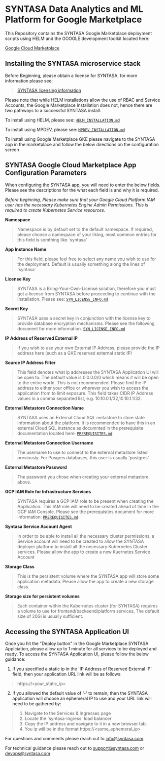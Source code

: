 # SYNTASA Data Analytics and ML Platform for Google Marketplace
This Repository contains the SYNTASA Google Marketplace deployment scripts using HELM and the GOOGLE development toolkit located here:

[Google Cloud Marketplace](https://github.com/GoogleCloudPlatform/marketplace-k8s-app-tools)

## Installing the SYNTASA microservice stack

Before Beginning, please obtain a license for SYNTASA, for more information please see:

> [SYNTASA licensing information](/docs/SYN_LICENSE_INFO.md)

Please note that while HELM installations allow the use of RBAC and Service Accounts, the Google Marketplace Installation does not, hence there are two pathways to a successful SYNTASA install.

To install using HELM, please see: [`HELM_INSTALLATION.md`](/docs/HELM_INSTALLATION.md)

To install using MPDEV, please see: [`MPDEV_INSTALLATION.md`](/docs/MPDEV_INSTALLATION.md)

To install using Google Marketplace GKE please navigate to the SYNTASA app in the marketplace and follow the below directions on the configuration screen

## SYNTASA Google Cloud Marketplace App Configuration Parameters

When configuring the SYNTASA app, you will need to enter the below fields.  Please see the descriptions for the what each
field is and why it is required.

*Before beginning, Please make sure that your Google Cloud Platform IAM user has the necessary Kubernetes Engine Admin Permissions.  This is required
to create Kubernetes Service resources.*

**Namespace**

>Namespace is by default set to the default namespace.  If required, please choose a namespace of your liking, most common
entries for this field is somthing like 'syntasa'

**App Instance Name**

> For this field, please feel free to select any name you wish to use for the deployment.  Default is usually something 
along the lines of 'syntasa'

**License Key**

> SYNTASA is a Bring-Your-Own-License solution, therefore you must get a license from SYNTASA before proceeding to continue
with the installation.  Please see: [`SYN_LICENSE_INFO.md`](/docs/SYN_LICENSE_INFO.md)

**Secret Key**

> SYNTASA uses a secret key in conjunction with the license key to provide database encryption mechanisms.  Please see the
following document for more information.  [`SYN_LICENSE_INFO.md`](/docs/SYN_LICENSE_INFO.md)

**IP Address of Reserved External IP**

> If you wish to use your own External IP Address, please provide the IP address here (such as a GKE reserved external static IP)

**Source IP Address Filter**

> This field denotes what ip addresses the SYNTASA Application UI will be open to.  The default value is 0.0.0.0/0 which means
it will be open to the entire world.  This is not recommended.  Please find the IP address to either your office or wherever
you wish to access the application from to limit exposure.  This field takes CIDR IP Address values in a comma separated
list, e.g. 10.10.0.1/32,10.10.1.1/32.

**External Metastore Connection Name**

> SYNTASA uses an External Cloud SQL metastore to store state information about the platform.  It is recommended to have this
in an external Cloud SQL instance as documnted in the prerequisite documentation located here: [`PREREQUISITES.md`](/docs/PREREQUISITES.md)

**External Metastore Connection Username**

> The username to use to connect to the external metastore listed previously.  For Posgres databases, this user is usually 'postgres'

**External Metastore Password**

> The password you chose when creating your external metastore above.

**GCP IAM Role for Infrastructure Services**

> SYNTASA requires a GCP IAM role to be present when creating the Application.  This IAM role will need to be created
ahead of time in the GCP IAM Console.  Please see the prerequisites document for more information: [`PREREQUISITES.md`](/docs/PREREQUISITES.md)

**Syntasa Service Account Agent**

> In order to be able to install all the necessary cluster permissions, a Service account will need to be created to 
allow the SYNTASA deployer platform to install all the necessary Kubernetes Cluster services.  Please allow the app to create
a new Kuernetes Service Account

**Storage Class**

> This is the persistent volume where the SYNTASA app will store some application metadata.  Please allow the app to create
a new storage class.

**Storage size for persistent volumes**

> Each container within the Kubernetes cluster (for SYNTASA) requires a volume to use for frontend/backeend/platform services,
The default size of 20Gi is usually sufficient.


## Accessing the SYNTASA Application UI

Once you hit the "Deploy button" in the Google Marketplace SYNTASA Applciation, please allow up to 1 minute for all services
to be deployed and ready.  To access the SYNTASA Application UI, please follow the below guidance:

1. If you specified a static ip in the 'IP Address of Reserved External IP' field, then your application URL link will be as follows:
> https://<your_static_ip>

2. If you allowed the default value of '-' to remain, then the SYNTASA application will choose an ephemeral IP to use and your URL link will need to be 
gathered by:
> 1. Navigate to the Services & Ingresses page
> 2. Locate the 'syntasa-ingress' load balancer 
> 3. Copy the IP address and navigate to it in a new browser tab.
> 4. You ip will be in the format https://<some_ephemeral_ip>

For questions and comments please reach out to info@syntasa.com

For technical guidance please reach out to support@syntasa.com or devops@syntasa.com